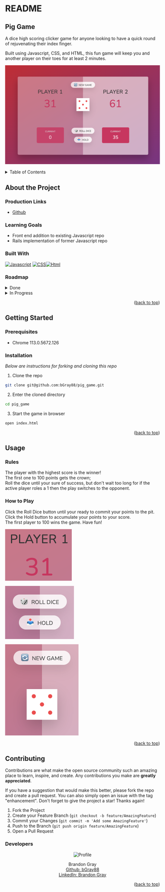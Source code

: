 # README
## Pig Game

A dice high scoring clicker game for anyone looking to have a quick round of rejuvenating their index finger.

Built using Javascript, CSS, and HTML, this fun game will keep you and another player on their toes for at least 2 minutes.

![alt text](images/readme/readme-screenshot01.png)

<a name="readme-top"></a>

<details>
  <summary>Table of Contents</summary>
  <ul list-style-position="inside">
    <li>
      <a href="#about-the-project">About The Project</a>
      <ul>
        <li><a href="#learning-goals">Learning Goals</a></li>
        <li><a href="#built-with">Built With</a></li>
        <li><a href="#roadmap">Roadmap</a></li>
      </ul>
    </li>
    <li>
      <a href="#getting-started">Getting Started</a>
      <ul>
        <li><a href="#prerequisites">Prerequisites</a></li>
        <li><a href="#installation">Installation</a></li>
      </ul>
    </li>
    <li>
      <a href="#usage">Usage</a>
      <ul>
        <li><a href="#endpoints">Endpoints</a></li>
      </ul>
    </li>
    <li>
      <a href="#contributing">Contributing</a>
      <ul>
        <li><a href="#developers">Developers</a></li>
        <li><a href="#project-managers-instructors">Project Managers-Instructors</a></li>
      </ul>
    </li>
  </ol>
</details>

## About the Project
  
  ### Production Links
  
  * [Github](https://github.com/bgray88/pig_game) <br>

  ### Learning Goals

  * Front end addition to existing Javascript repo
  * Rails implementation of former Javascript repo

  ### Built With

  [![Javascript]][Javascript-url] [![CSS]][CSS-url][![Html]][Html-url]

  ### Roadmap
  <details>
    <summary>Done</summary>
    - [x] Design Schema<br>
    - [x] Add Readme<br>
    - [x] Setup Repo and Push to Github<br>
    - [x] Readme: Outlines the learning goals<br>
    - [x] Readme: Clone and Setup<br>
  </details>
  <details>
    <summary>In Progress</summary>
  </details>

  <p align="right">(<a href="#readme-top">back to top</a>)</p>

## Getting Started

  ### Prerequisites

  * Chrome 113.0.5672.126

  ### Installation

  _Below are instructions for forking and cloning this repo_

  1. Clone the repo
  ```sh
  git clone git@github.com:bGray88/pig_game.git
  ```
  2. Enter the cloned directory
  ```sh
  cd pig_game
  ```
  3. Start the game in browser
  ```sh
  open index.html
  ```
  
  <p align="right">(<a href="#readme-top">back to top</a>)</p>

## Usage
  
  ### Rules
  The player with the highest score is the winner!<br> 
  The first one to 100 points gets the crown;<br>
  Roll the dice until your sure of success, but don't wait too long for if the active player roles a 
  1 then the play switches to the opponent.<br>
  
  ### How to Play
  Click the Roll Dice button until your ready to commit your points to the pit.<br>
  Click the Hold button to accumulate your points to your score.<br>
  The first player to 100 wins the game. Have fun!<br>
  
  ![alt text](images/readme/readme-screenshot03.png)
  
  ![alt text](images/readme/readme-screenshot04.png)
  
  ![alt text](images/readme/readme-screenshot05.png)

  <p align="right">(<a href="#readme-top">back to top</a>)</p>

## Contributing

  Contributions are what make the open source community such an amazing place to learn, inspire, and create. Any contributions you make are **greatly appreciated**.

  If you have a suggestion that would make this better, please fork the repo and create a pull request. You can also simply open an issue with the tag "enhancement".
  Don't forget to give the project a star! Thanks again!

  1. Fork the Project
  2. Create your Feature Branch (`git checkout -b feature/AmazingFeature`)
  3. Commit your Changes (`git commit -m 'Add some AmazingFeature'`)
  4. Push to the Branch (`git push origin feature/AmazingFeature`)
  5. Open a Pull Request

  ### Developers

  <div align="center">
    <img src="https://avatars.githubusercontent.com/u/111726505?v=4" alt="Profile" width="80" height="80">
    <p align="center">
      Brandon Gray<br>
      <a href="https://github.com/bGray88">Github: bGray88</a><br>
      <a href="https://www.linkedin.com/in/brandon-gray-67903689/">LinkedIn: Brandon Gray</a>
    </p>
  </div>

  <p align="right">(<a href="#readme-top">back to top</a>)</p>

  [Javascript]: https://img.shields.io/badge/-JavaScript-323330?style=flat&logo=javascript&logoColor=F7DF1E
  [Javascript-url]: https://www.javascript.com/
  [CSS]: https://img.shields.io/badge/-CSS3-1572B6?style=flat&logo=css3&logoColor=white
  [CSS-url]: https://www.w3.org/Style/CSS/Overview.en.html
  [Html]: https://img.shields.io/badge/-HTML5-E34F26?style=flat&logo=html5&logoColor=white
  [Html-url]: [https://www.postgresql.org/](https://developer.mozilla.org/en-US/docs/Web/HTML/Element/main)
